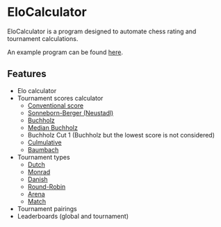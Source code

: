 # EloCalculator

EloCalculator is a program designed to automate chess rating and tournament calculations.

An example program can be found [here](src/EloCalculator.Example/Program.cs).


## Features

- Elo calculator
- Tournament scores calculator
  - [Conventional score](https://en.wikipedia.org/wiki/Chess_tournament#Scoring)
  - [Sonneborn-Berger (Neustadl)](https://en.wikipedia.org/wiki/Sonneborn%E2%80%93Berger_score)
  - [Buchholz](https://en.wikipedia.org/wiki/Buchholz_system)
  - [Median Buchholz](https://en.wikipedia.org/wiki/Tie-breaking_in_Swiss-system_tournaments#Median_/_Buchholz_/_Solkoff)
  - Buchholz Cut 1 (Buchholz but the lowest score is not considered)
  - [Culmulative](https://en.wikipedia.org/wiki/Tie-breaking_in_Swiss-system_tournaments#Cumulative)
  - [Baumbach](https://en.wikipedia.org/wiki/Tie-breaking_in_Swiss-system_tournaments#Most_wins_(Baumbach))
- Tournament types
  - [Dutch](https://en.wikipedia.org/wiki/Swiss-system_tournament#Dutch_system)
  - [Monrad](https://en.wikipedia.org/wiki/Swiss-system_tournament#Monrad_system)
  - [Danish](https://en.wikipedia.org/wiki/Swiss-system_tournament#Danish_system)
  - [Round-Robin](https://en.wikipedia.org/wiki/Chess_tournament#Round-robin)
  - [Arena](https://support.chess.com/article/335-what-are-arena-tournaments)
  - [Match](https://www.chess.com/terms/chess-match)
- Tournament pairings
- Leaderboards (global and tournament)
